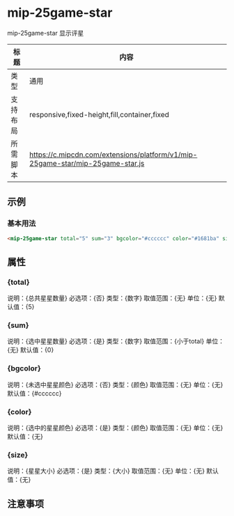 # mip-25game-star

mip-25game-star 显示评星

标题|内容
----|----
类型|通用
支持布局|responsive,fixed-height,fill,container,fixed
所需脚本|https://c.mipcdn.com/extensions/platform/v1/mip-25game-star/mip-25game-star.js

## 示例

### 基本用法
```html
<mip-25game-star total="5" sum="3" bgcolor="#cccccc" color="#1681ba" size="30px"></mip-25game-star>
```

## 属性

### {total}

说明：{总共星星数量}
必选项：{否}
类型：{数字}
取值范围：{无}
单位：{无}
默认值：{5}

### {sum}

说明：{选中星星数量}
必选项：{是}
类型：{数字}
取值范围：{小于total}
单位：{无}
默认值：{0}

### {bgcolor}

说明：{未选中星星颜色}
必选项：{否}
类型：{颜色}
取值范围：{无}
单位：{无}
默认值：{#cccccc}

### {color}

说明：{选中的星星颜色}
必选项：{是}
类型：{颜色}
取值范围：{无}
单位：{无}
默认值：{无}

### {size}

说明：{星星大小}
必选项：{是}
类型：{大小}
取值范围：{无}
单位：{无}
默认值：{无}
## 注意事项

